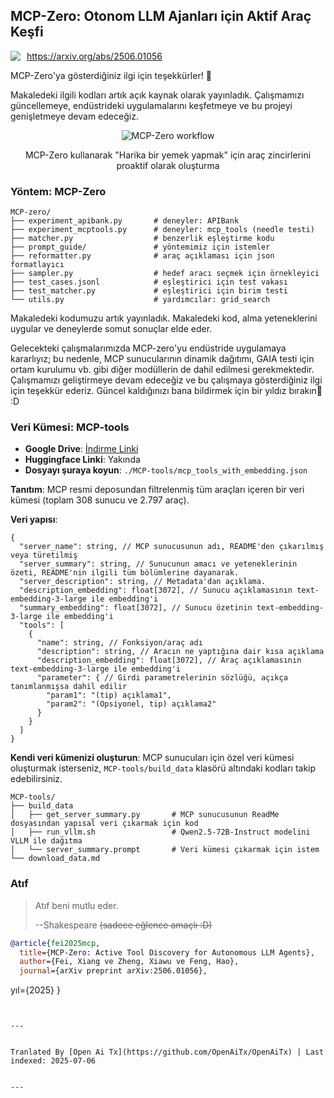 ## MCP-Zero: Otonom LLM Ajanları için Aktif Araç Keşfi

<div style="display: flex; align-items: center; gap: 10px; margin-bottom: 10px;">
  <!-- <img src="https://raw.githubusercontent.com/xfey/MCP-Zero/master/assets/robot.png" alt="MCP-Zero Robot" width="24" height="24"> -->
  <a href="https://arxiv.org/abs/2506.01056">
    <img src="https://img.shields.io/badge/Paper-arXiv-red">
  </a>
  <a href="https://arxiv.org/abs/2506.01056">
    https://arxiv.org/abs/2506.01056
  </a>
</div>


MCP-Zero'ya gösterdiğiniz ilgi için teşekkürler! 🤗

Makaledeki ilgili kodları artık açık kaynak olarak yayınladık. Çalışmamızı güncellemeye, endüstrideki uygulamalarını keşfetmeye ve bu projeyi genişletmeye devam edeceğiz.


<div align="center">
  <img src="https://raw.githubusercontent.com/xfey/MCP-Zero/master/assets/fig1.png" alt="MCP-Zero workflow">
  <p> MCP-Zero kullanarak "Harika bir yemek yapmak" için araç zincirlerini proaktif olarak oluşturma </p>
</div>


### Yöntem: MCP-Zero

```
MCP-zero/
├── experiment_apibank.py       # deneyler: APIBank
├── experiment_mcptools.py      # deneyler: mcp_tools (needle testi)
├── matcher.py                  # benzerlik eşleştirme kodu
├── prompt_guide/               # yöntemimiz için istemler
├── reformatter.py              # araç açıklaması için json formatlayıcı
├── sampler.py                  # hedef aracı seçmek için örnekleyici
├── test_cases.jsonl            # eşleştirici için test vakası
├── test_matcher.py             # eşleştirici için birim testi
└── utils.py                    # yardımcılar: grid_search
```

Makaledeki kodumuzu artık yayınladık. Makaledeki kod, alma yeteneklerini uygular ve deneylerde somut sonuçlar elde eder.

Gelecekteki çalışmalarımızda MCP-zero'yu endüstride uygulamaya kararlıyız; bu nedenle, MCP sunucularının dinamik dağıtımı, GAIA testi için ortam kurulumu vb. gibi diğer modüllerin de dahil edilmesi gerekmektedir. Çalışmamızı geliştirmeye devam edeceğiz ve bu çalışmaya gösterdiğiniz ilgi için teşekkür ederiz. Güncel kaldığınızı bana bildirmek için bir yıldız bırakın🌟 :D



### Veri Kümesi: MCP-tools

- **Google Drive**: [İndirme Linki](https://drive.google.com/file/d/1RjBGU-AGdHdhUABoeYSztbfQlD0hjUBn/view?usp=sharing)
- **Huggingface Linki**: Yakında
- **Dosyayı şuraya koyun**: `./MCP-tools/mcp_tools_with_embedding.json`


**Tanıtım**: MCP resmi deposundan filtrelenmiş tüm araçları içeren bir veri kümesi (toplam 308 sunucu ve 2.797 araç).

**Veri yapısı**:
```
{
  "server_name": string, // MCP sunucusunun adı, README'den çıkarılmış veya türetilmiş
  "server_summary": string, // Sunucunun amacı ve yeteneklerinin özeti, README'nin ilgili tüm bölümlerine dayanarak.
  "server_description": string, // Metadata'dan açıklama.
  "description_embedding": float[3072], // Sunucu açıklamasının text-embedding-3-large ile embedding'i
  "summary_embedding": float[3072], // Sunucu özetinin text-embedding-3-large ile embedding'i
  "tools": [
    {
      "name": string, // Fonksiyon/araç adı
      "description": string, // Aracın ne yaptığına dair kısa açıklama
      "description_embedding": float[3072], // Araç açıklamasının text-embedding-3-large ile embedding'i
      "parameter": { // Girdi parametrelerinin sözlüğü, açıkça tanımlanmışsa dahil edilir
        "param1": "(tip) açıklama1",
        "param2": "(Opsiyonel, tip) açıklama2"
      }
    }
  ]
}
```

**Kendi veri kümenizi oluşturun**: MCP sunucuları için özel veri kümesi oluşturmak isterseniz, `MCP-tools/build_data` klasörü altındaki kodları takip edebilirsiniz.

```
MCP-tools/
├── build_data
│   ├── get_server_summary.py       # MCP sunucusunun ReadMe dosyasından yapısal veri çıkarmak için kod
│   ├── run_vllm.sh                 # Qwen2.5-72B-Instruct modelini VLLM ile dağıtma
│   └── server_summary.prompt       # Veri kümesi çıkarmak için istem
└── download_data.md
```


### Atıf

> Atıf beni mutlu eder.
> 
>   --Shakespeare
>   ~~(sadece eğlence amaçlı :D)~~

```bibtex
@article{fei2025mcp,
  title={MCP-Zero: Active Tool Discovery for Autonomous LLM Agents},
  author={Fei, Xiang ve Zheng, Xiawu ve Feng, Hao},
  journal={arXiv preprint arXiv:2506.01056},
```
  yıl={2025}
}
```

---

Tranlated By [Open Ai Tx](https://github.com/OpenAiTx/OpenAiTx) | Last indexed: 2025-07-06

---